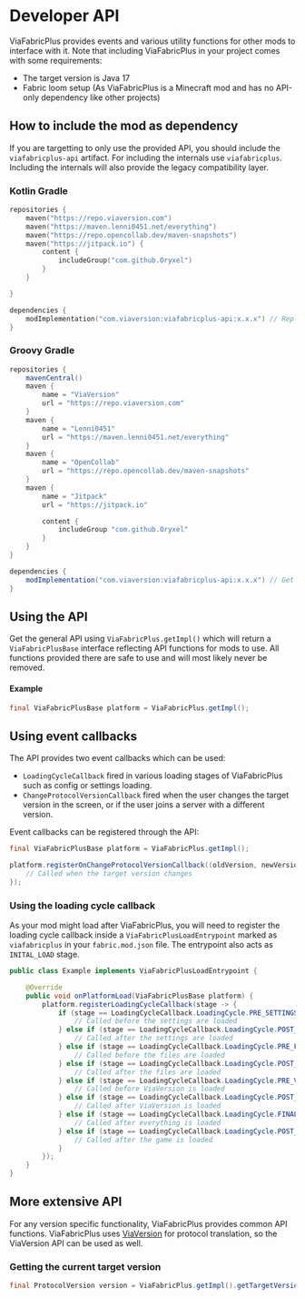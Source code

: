 # Developer API

ViaFabricPlus provides events and various utility functions for other mods to interface with it. Note that including
ViaFabricPlus in your project comes with some requirements:

- The target version is Java 17
- Fabric loom setup (As ViaFabricPlus is a Minecraft mod and has no API-only dependency like other projects)

## How to include the mod as dependency

If you are targetting to only use the provided API, you should include the ```viafabricplus-api``` artifact. For
including the internals use
```viafabricplus```. Including the internals will also provide the legacy compatibility layer.

### Kotlin Gradle

```kotlin
repositories {
    maven("https://repo.viaversion.com")
    maven("https://maven.lenni0451.net/everything")
    maven("https://repo.opencollab.dev/maven-snapshots")
    maven("https://jitpack.io") {
        content {
            includeGroup("com.github.Oryxel")
        }
    }

}

dependencies {
    modImplementation("com.viaversion:viafabricplus-api:x.x.x") // Replace with latest version
}
```

### Groovy Gradle

```groovy
repositories {
    mavenCentral()
    maven { 
        name = "ViaVersion"
        url = "https://repo.viaversion.com"
    }
    maven {
        name = "Lenni0451"
        url = "https://maven.lenni0451.net/everything"
    }
    maven {
        name = "OpenCollab"
        url = "https://repo.opencollab.dev/maven-snapshots"
    }
    maven {
        name = "Jitpack"
        url = "https://jitpack.io"

        content {
            includeGroup "com.github.Oryxel"
        }
    }
}

dependencies {
    modImplementation("com.viaversion:viafabricplus-api:x.x.x") // Get the latest version from releases
}
```

## Using the API

Get the general API using ``ViaFabricPlus.getImpl()`` which will return a ``ViaFabricPlusBase`` interface reflecting API
functions for mods to use.
All functions provided there are safe to use and will most likely never be removed.

#### Example

```java
final ViaFabricPlusBase platform = ViaFabricPlus.getImpl();
```

## Using event callbacks

The API provides two event callbacks which can be used:

- ``LoadingCycleCallback`` fired in various loading stages of ViaFabricPlus such as config or settings loading.
- ``ChangeProtocolVersionCallback`` fired when the user changes the target version in the screen, or if the user joins a
  server with a different version.

Event callbacks can be registered through the API:

```java
final ViaFabricPlusBase platform = ViaFabricPlus.getImpl();

platform.registerOnChangeProtocolVersionCallback((oldVersion, newVersion) -> {
    // Called when the target version changes
});
```

### Using the loading cycle callback

As your mod might load after ViaFabricPlus, you will need to register the loading cycle callback inside a
`ViaFabricPlusLoadEntrypoint` marked as `viafabricplus`
in your `fabric.mod.json` file. The entrypoint also acts as `INITAL_LOAD` stage.

```java
public class Example implements ViaFabricPlusLoadEntrypoint {

    @Override
    public void onPlatformLoad(ViaFabricPlusBase platform) {
        platform.registerLoadingCycleCallback(stage -> {
            if (stage == LoadingCycleCallback.LoadingCycle.PRE_SETTINGS_LOAD) {
                // Called before the settings are loaded
            } else if (stage == LoadingCycleCallback.LoadingCycle.POST_SETTINGS_LOAD) {
                // Called after the settings are loaded
            } else if (stage == LoadingCycleCallback.LoadingCycle.PRE_FILES_LOAD) {
                // Called before the files are loaded
            } else if (stage == LoadingCycleCallback.LoadingCycle.POST_FILES_LOAD) {
                // Called after the files are loaded
            } else if (stage == LoadingCycleCallback.LoadingCycle.PRE_VIAVERSION_LOAD) {
                // Called before ViaVersion is loaded
            } else if (stage == LoadingCycleCallback.LoadingCycle.POST_VIAVERSION_LOAD) {
                // Called after ViaVersion is loaded
            } else if (stage == LoadingCycleCallback.LoadingCycle.FINAL_LOAD) {
                // Called after everything is loaded
            } else if (stage == LoadingCycleCallback.LoadingCycle.POST_GAME_LOAD) {
                // Called after the game is loaded
            }
        });
    }
}
```

## More extensive API

For any version specific functionality, ViaFabricPlus provides common API functions. ViaFabricPlus
uses [ViaVersion](https://github.com/ViaVersion/ViaVersion)
for protocol translation, so the ViaVersion API can be used as well.

### Getting the current target version

```java
final ProtocolVersion version = ViaFabricPlus.getImpl().getTargetVersion();
```
